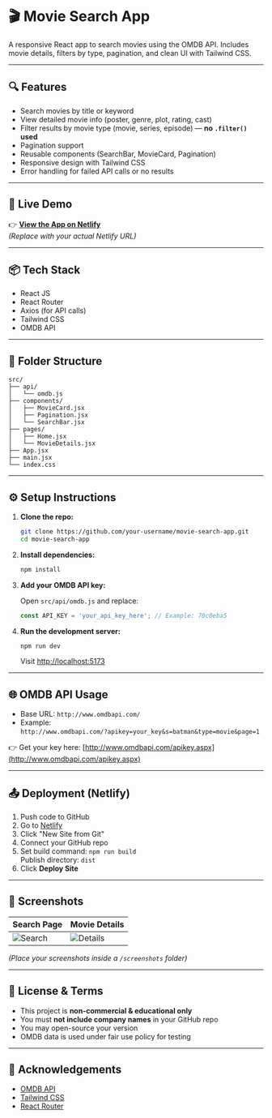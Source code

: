 
# 🎬 Movie Search App

A responsive React app to search movies using the OMDB API. Includes movie details, filters by type, pagination, and clean UI with Tailwind CSS.

---

## 🔍 Features

- Search movies by title or keyword
- View detailed movie info (poster, genre, plot, rating, cast)
- Filter results by movie type (movie, series, episode) — **no `.filter()` used**
- Pagination support
- Reusable components (SearchBar, MovieCard, Pagination)
- Responsive design with Tailwind CSS
- Error handling for failed API calls or no results

---

## 🚀 Live Demo

👉 [**View the App on Netlify**](https://your-netlify-site.netlify.app)  
*(Replace with your actual Netlify URL)*

---

## 📦 Tech Stack

- React JS
- React Router
- Axios (for API calls)
- Tailwind CSS
- OMDB API

---

## 📁 Folder Structure

```
src/
├── api/
│   └── omdb.js
├── components/
│   ├── MovieCard.jsx
│   ├── Pagination.jsx
│   └── SearchBar.jsx
├── pages/
│   ├── Home.jsx
│   └── MovieDetails.jsx
├── App.jsx
├── main.jsx
└── index.css
```

---

## ⚙️ Setup Instructions

1. **Clone the repo:**

   ```bash
   git clone https://github.com/your-username/movie-search-app.git
   cd movie-search-app
   ```

2. **Install dependencies:**

   ```bash
   npm install
   ```

3. **Add your OMDB API key:**

   Open `src/api/omdb.js` and replace:

   ```js
   const API_KEY = 'your_api_key_here'; // Example: 70c0eba5
   ```

4. **Run the development server:**

   ```bash
   npm run dev
   ```

   Visit [http://localhost:5173](http://localhost:5173)

---

## 🌐 OMDB API Usage

- Base URL: `http://www.omdbapi.com/`
- Example:  
  `http://www.omdbapi.com/?apikey=your_key&s=batman&type=movie&page=1`

👉 Get your key here: [http://www.omdbapi.com/apikey.aspx](http://www.omdbapi.com/apikey.aspx)

---

## 📤 Deployment (Netlify)

1. Push code to GitHub
2. Go to [Netlify](https://www.netlify.com/)
3. Click "New Site from Git"
4. Connect your GitHub repo
5. Set build command: `npm run build`  
   Publish directory: `dist`
6. Click **Deploy Site**

---

## 📸 Screenshots

| Search Page             | Movie Details             |
|-------------------------|---------------------------|
| ![Search](screenshots/search.png) | ![Details](screenshots/details.png) |

*(Place your screenshots inside a `/screenshots` folder)*

---

## 📃 License & Terms

- This project is **non-commercial & educational only**
- You must **not include company names** in your GitHub repo
- You may open-source your version
- OMDB data is used under fair use policy for testing

---

## 🙏 Acknowledgements

- [OMDB API](http://www.omdbapi.com/)
- [Tailwind CSS](https://tailwindcss.com/)
- [React Router](https://reactrouter.com/)
